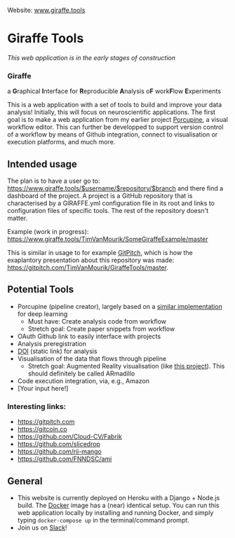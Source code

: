Website: www.giraffe.tools
# Giraffe Tools
_This web application is in the early stages of construction_

### Giraffe
a **G**raphical **I**nterface for **R**eproducible **A**nalysis o**F** work**F**low **E**xperiments

This is a web application with a set of tools to build and improve your data analysis! Initially, this will focus on neuroscientific applications. The first goal is to make a web application from my earlier project [Porcupine](https://timvanmourik.github.io/Porcupine), a visual workflow editor. This can further be developped to support version control of a workflow by means of Github integration, connect to visualisation or execution platforms, and much more.

## Intended usage
The plan is to have a user go to:
https://www.giraffe.tools/$username/$repository/$branch
and there find a dashboard of the project. A project is a GitHub repository that is characterised by a GIRAFFE.yml configuration file in its root and links to configuration files of specific tools. The rest of the repository doesn't matter.

Example (work in progress): https://www.giraffe.tools/TimVanMourik/SomeGiraffeExample/master

This is similar in usage to for example [GitPitch](https://gitpitch.com), which is how the exaplantory presentation about this repository was made: https://gitpitch.com/TimVanMourik/GiraffeTools/master.

## Potential Tools
* Porcupine (pipeline creator), largely based on a [similar implementation](https://github.com/Cloud-CV/Fabrik) for deep learning
  * Must have: Create analysis code from workflow
  * Stretch goal: Create paper snippets from workflow
* OAuth Github link to easily interface with projects
* Analysis preregistration
* [DOI](https://www.doi.org) (static link) for analysis
* Visualisation of the data that flows through pipeline
  * Stretch goal: Augmented Reality visualisation (like [this project](https://github.com/TimVanMourik/ChristmasAR)). This should definitely be called ARmadillo
* Code execution integration, via, e.g., Amazon
* [Your input here!]

### Interesting links:
* https://gitpitch.com
* https://gitcoin.co
* https://github.com/Cloud-CV/Fabrik
* https://github.com/slicedrop
* https://github.com/rii-mango
* https://github.com/FNNDSC/ami

## General
* This website is currently deployed on Heroku with a Django + Node.js build. The [Docker](https://www.docker.com) image has a (near) identical setup. You can run this web application locally by installing and running Docker, and simply typing `docker-compose up` in the terminal/command prompt.
* Join us on [Slack](https://join.slack.com/t/giraffetools/signup)!
